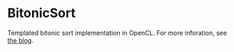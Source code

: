# BitonicSort

Templated bitonic sort implementation in OpenCL.
For more inforation, see [the blog](BLOG.md).
